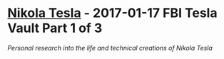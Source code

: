 # [Nikola Tesla](https://infining.github.io/nikolatesla/) - 2017-01-17 FBI Tesla Vault Part 1 of 3

*Personal research into the life and technical creations of Nikola Tesla*
